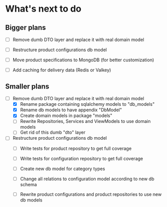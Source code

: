 # What's next to do

## Bigger plans
- [ ] Remove dumb DTO layer and replace it with real domain model
- [ ] Restructure product configurations db model
- [ ] Move product specifications to MongoDB (for better customization)
- [ ] Add caching for delivery data (Redis or Valkey)


## Smaller plans
- [ ] Remove dumb DTO layer and replace it with real domain model
    - [X] Rename package containing sqlalchemy models to "db_models"
    - [X] Rename db models to have appendix "DbModel"
    - [X] Create domain models in package "models"
    - [ ] Rewrite Repositories, Services and ViewModels to use domain models
    - [ ] Get rid of this dumb "dto" layer

- [ ] Restructure product configurations db model
    - [ ] Write tests for product repository to get full coverage
    - [ ] Write tests for configuration repository to get full coverage
    - [ ] Create new db model for category types
    - [ ] Change all relations to configuration model according to new db schema
    - [ ] Rewrite product configurations and product repositories to use new db models

